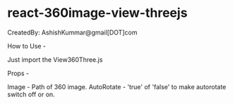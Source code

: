 # react-360image-view-threejs

CreatedBy: AshishKummar@gmail[DOT]com

How to Use - 

Just import the View360Three.js

<View360Three 
image="https://threejs.org/examples/textures/2294472375_24a3b8ef46_o.jpg"
autoRotate='true'
/>


Props - 

Image - Path of 360 image.
AutoRotate - 'true' of 'false' to make autorotate switch off or on.

